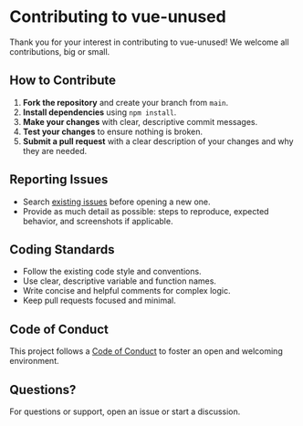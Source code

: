 # Contributing to vue-unused

Thank you for your interest in contributing to vue-unused! We welcome all contributions, big or small.

## How to Contribute

1. **Fork the repository** and create your branch from `main`.
2. **Install dependencies** using `npm install`.
3. **Make your changes** with clear, descriptive commit messages.
4. **Test your changes** to ensure nothing is broken.
5. **Submit a pull request** with a clear description of your changes and why they are needed.

## Reporting Issues

- Search [existing issues](https://github.com/TakasiVenkataSandeep-08/vue-unused/issues) before opening a new one.
- Provide as much detail as possible: steps to reproduce, expected behavior, and screenshots if applicable.

## Coding Standards

- Follow the existing code style and conventions.
- Use clear, descriptive variable and function names.
- Write concise and helpful comments for complex logic.
- Keep pull requests focused and minimal.

## Code of Conduct

This project follows a [Code of Conduct](CODE_OF_CONDUCT.md) to foster an open and welcoming environment.

## Questions?

For questions or support, open an issue or start a discussion.

